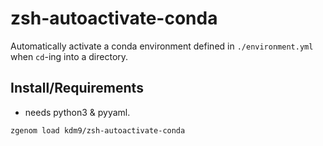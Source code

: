 # zsh-autoactivate-conda


Automatically activate a conda environment defined in `./environment.yml` when
`cd`-ing into a directory.


## Install/Requirements

- needs python3 & pyyaml.

```
zgenom load kdm9/zsh-autoactivate-conda
```


